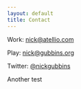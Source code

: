 ```yaml
---
layout: default
title: Contact
---
```

Work: <a href="mailto:nick@atellio.com">nick@atellio.com</a>

Play: <a href="mailto:nick@gubbins.org">nick@gubbins.org</a>

Twitter: <a href="https://www.twitter.com/@nickgubbins">@nickgubbins</a>

Another test